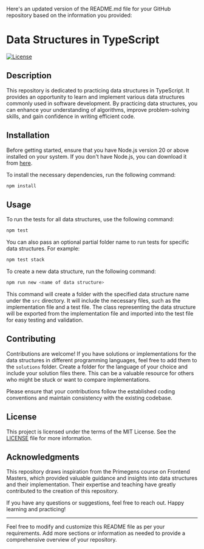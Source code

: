 Here's an updated version of the README.md file for your GitHub repository based on the information you provided:

# Data Structures in TypeScript

[![License](https://img.shields.io/badge/License-MIT-blue.svg)](LICENSE)

## Description

This repository is dedicated to practicing data structures in TypeScript. It provides an opportunity to learn and implement various data structures commonly used in software development. By practicing data structures, you can enhance your understanding of algorithms, improve problem-solving skills, and gain confidence in writing efficient code.

## Installation

Before getting started, ensure that you have Node.js version 20 or above installed on your system. If you don't have Node.js, you can download it from [here](https://nodejs.org/).

To install the necessary dependencies, run the following command:

```bash
npm install
```

## Usage

To run the tests for all data structures, use the following command:

```bash
npm test
```

You can also pass an optional partial folder name to run tests for specific data structures. For example:

```bash
npm test stack
```

To create a new data structure, run the following command:

```bash
npm run new <name of data structure>
```

This command will create a folder with the specified data structure name under the `src` directory. It will include the necessary files, such as the implementation file and a test file. The class representing the data structure will be exported from the implementation file and imported into the test file for easy testing and validation.

## Contributing

Contributions are welcome! If you have solutions or implementations for the data structures in different programming languages, feel free to add them to the `solutions` folder. Create a folder for the language of your choice and include your solution files there. This can be a valuable resource for others who might be stuck or want to compare implementations.

Please ensure that your contributions follow the established coding conventions and maintain consistency with the existing codebase.

## License

This project is licensed under the terms of the MIT License. See the [LICENSE](LICENSE) file for more information.

## Acknowledgments

This repository draws inspiration from the Primegens course on Frontend Masters, which provided valuable guidance and insights into data structures and their implementation. Their expertise and teaching have greatly contributed to the creation of this repository.

If you have any questions or suggestions, feel free to reach out. Happy learning and practicing!

---

Feel free to modify and customize this README file as per your requirements. Add more sections or information as needed to provide a comprehensive overview of your repository.
